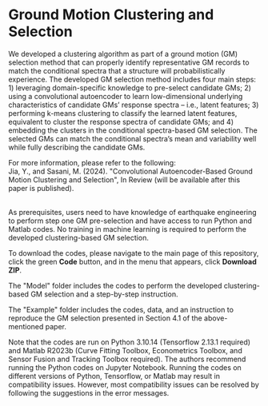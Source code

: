 # Ground Motion Clustering and Selection 
We developed a clustering algorithm as part of a ground motion (GM) selection method that can properly identify representative GM records to match the conditional spectra that a structure will probabilistically experience. The developed GM selection method includes four main steps: 1) leveraging domain-specific knowledge to pre-select candidate GMs; 2) using a convolutional autoencoder to learn low-dimensional underlying characteristics of candidate GMs’ response spectra – i.e., latent features; 3) performing k-means clustering to classify the learned latent features, equivalent to cluster the response spectra of candidate GMs; and 4) embedding the clusters in the conditional spectra-based GM selection. The selected GMs can match the conditional spectra’s mean and variability well while fully describing the candidate GMs.

For more information, please refer to the following:\
Jia, Y., and Sasani, M. (2024). "Convolutional Autoencoder-Based Ground Motion Clustering and Selection", In Review (will be available after this paper is published). 
<br/><br/>

As prerequisites, users need to have knowledge of earthquake engineering to perform step one GM pre-selection and have access to run Python and Matlab codes. No training in machine learning is required to perform the developed clustering-based GM selection. 

To download the codes, please navigate to the main page of this repository, click the green **Code** button, and in the menu that appears, click **Download ZIP**. 

The "Model" folder includes the codes to perform the developed clustering-based GM selection and a step-by-step instruction. 

The "Example" folder includes the codes, data, and an instruction to reproduce the GM selection presented in Section 4.1 of the above-mentioned paper.


Note that the codes are run on Python 3.10.14 (Tensorflow 2.13.1 required) and Matlab R2023b (Curve Fitting Toolbox, Econometrics Toolbox, and Sensor Fusion and Tracking Toolbox required). The authors recommend running the Python codes on Jupyter Notebook. Running the codes on different versions of Python, Tensorflow, or Matlab may result in compatibility issues. However, most compatibility issues can be resolved by following the suggestions in the error messages.

